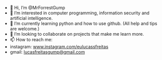- 👋 Hi, I’m @MrForrestGump
- 👀 I’m interested in computer programming, information security and artificial intelligence.
- 🌱 I’m currently learning python and how to use github. (All help and tips are welcome.)
- 💞️ I’m looking to collaborate on projects that make me learn more.
- 📫 How to reach me: 
- instagram: www.instagram.com/eulucassfreitas
- gmail: lucasfreitasgump@gmail.com

<!---
MrForrestGump/MrForrestGump is a ✨ special ✨ repository because its `README.md` (this file) appears on your GitHub profile.
You can click the Preview link to take a look at your changes.
--->
